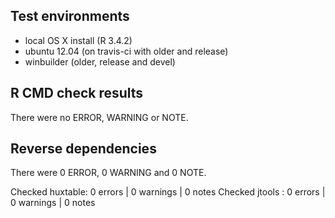 ## Test environments

- local OS X install (R 3.4.2)
- ubuntu 12.04 (on travis-ci with older and release)
- winbuilder (older, release and devel)

## R CMD check results

There were no ERROR, WARNING or NOTE. 

## Reverse dependencies

There were 0 ERROR, 0 WARNING and 0 NOTE. 

Checked huxtable: 0 errors | 0 warnings | 0 notes
Checked jtools  : 0 errors | 0 warnings | 0 notes
